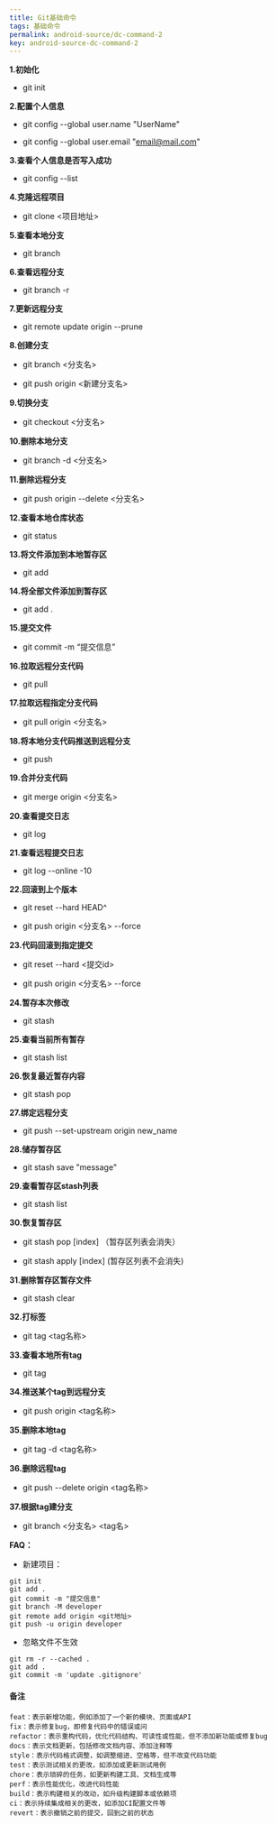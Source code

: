 ```yaml
---
title: Git基础命令
tags: 基础命令
permalink: android-source/dc-command-2
key: android-source-dc-command-2
---
```


**1.初始化**

- git init

**2.配置个人信息**

- git config --global user.name "UserName"

- git config --global user.email "email@mail.com"

**3.查看个人信息是否写入成功**

- git config --list

**4.克隆远程项目**

- git clone <项目地址>

<!--more-->

**5.查看本地分支**

- git branch

**6.查看远程分支**

- git branch -r

**7.更新远程分支**

-  git remote update origin --prune  

**8.创建分支**

- git branch <分支名>  

- git push origin <新建分支名>  

**9.切换分支**

- git checkout <分支名>  

**10.删除本地分支**

- git branch -d <分支名>  

**11.删除远程分支**

- git push origin --delete <分支名>  

**12.查看本地仓库状态**

- git status  

**13.将文件添加到本地暂存区**

- git add  

**14.将全部文件添加到暂存区**

- git add .  

**15.提交文件**

- git commit -m “提交信息”  

**16.拉取远程分支代码**

- git pull  

**17.拉取远程指定分支代码**

- git pull origin <分支名>  

**18.将本地分支代码推送到远程分支**

- git push  

**19.合并分支代码**

- git merge origin <分支名>  

**20.查看提交日志**

- git log  

**21.查看远程提交日志**

- git log --online -10  

**22.回滚到上个版本**

- git reset --hard HEAD^  

- git push origin <分支名> --force  

**23.代码回滚到指定提交**

- git reset --hard <提交id>

- git push origin <分支名> --force  

**24.暂存本次修改**

- git stash

**25.查看当前所有暂存**

- git stash list

**26.恢复最近暂存内容**

- git stash pop

**27.绑定远程分支**

- git push --set-upstream origin new_name

**28.储存暂存区**

- git stash save "message"

**29.查看暂存区stash列表**

- git stash list

**30.恢复暂存区**

- git stash pop [index] （暂存区列表会消失）

- git stash apply [index] (暂存区列表不会消失)

**31.删除暂存区暂存文件**

- git stash clear

**32.打标签**

- git tag <tag名称>

**33.查看本地所有tag**

- git tag

**34.推送某个tag到远程分支**

- git push origin <tag名称>

**35.删除本地tag**

- git tag -d <tag名称>

**36.删除远程tag**

- git push --delete origin <tag名称>

**37.根据tag建分支**

- git branch <分支名>  <tag名>



**FAQ：**

- 新建项目：

```
git init
git add .
git commit -m "提交信息"
git branch -M developer
git remote add origin <git地址>
git push -u origin developer
```

- 忽略文件不生效

```
git rm -r --cached .
git add .
git commit -m 'update .gitignore'
```



#### 备注

```
feat：表示新增功能，例如添加了一个新的模块、页面或API
fix：表示修复bug，即修复代码中的错误或问
refactor：表示重构代码，优化代码结构、可读性或性能，但不添加新功能或修复bug‌
docs：表示文档更新，包括修改文档内容、添加注释等‌
style：表示代码格式调整，如调整缩进、空格等，但不改变代码功能‌
test：表示测试相关的更改，如添加或更新测试用例‌
chore：表示琐碎的任务，如更新构建工具、文档生成等
perf：表示性能优化，改进代码性能‌
build：表示构建相关的改动，如升级构建脚本或依赖项‌
ci：表示持续集成相关的更改，如添加CI配置文件等‌
revert：表示撤销之前的提交，回到之前的状态‌
```







